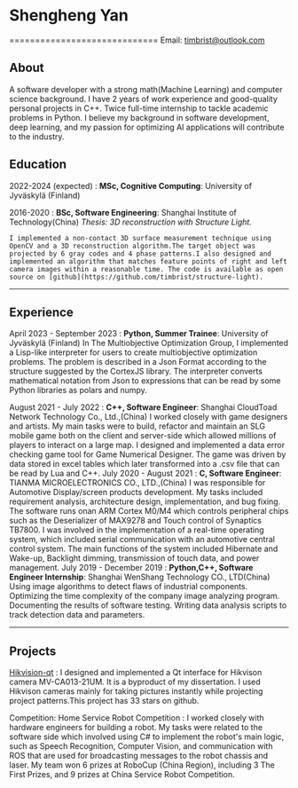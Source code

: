 # Shengheng Yan
=============================
Email: <timbrist@outlook.com>

## About
A software developer with a strong math(Machine Learning) and computer science background. I have 2 years of work experience and good-quality personal projects in C++. Twice full-time internship to tackle academic problems in Python. I believe my background in software development, deep learning, and my passion for optimizing AI applications will contribute to the industry. 

Education
---------

2022-2024 (expected)
:   **MSc, Cognitive Computing**: University of Jyväskylä (Finland)
    <!-- *Thesis title: Finnish Exercise generation* -->

2016-2020
:  **BSc, Software Engineering**: Shanghai Institute of Technology(China)
    *Thesis: 3D reconstruction with Structure Light.*

    I implemented a non-contact 3D surface measurement technique using OpenCV and a 3D reconstruction algorithm.The target object was projected by 6 gray codes and 4 phase patterns.I also designed and implemented an algorithm that matches feature points of right and left camera images within a reasonable time. The code is available as open source on [github](https://github.com/timbrist/structure-light).
<hr>

Experience
----------

April 2023 - September 2023
:   **Python, Summer Trainee**: University of Jyväskylä (Finland)
    In The Multiobjective Optimization Group, I implemented a Lisp-like interpreter for users to create multiobjective optimization problems. The problem is described in a Json Format according to the structure suggested by the CortexJS library. The interpreter converts mathematical notation from Json to expressions that can be read by some Python libraries as polars and numpy.

August 2021 - July 2022
:  **C++, Software Engineer**: Shanghai CloudToad Network Technology Co., Ltd.,(China)
    I worked closely with game designers and artists. My main tasks were to build, refactor and maintain an SLG mobile game both on the client and server-side which allowed millions of players to interact on a large map. I designed and implemented a data error checking game tool for Game Numerical Designer. The game was driven by data stored in excel tables which later transformed into a .csv file that can be read by Lua and C++.
July 2020 - August 2021
:  **C, Software Engineer**: TIANMA MICROELECTRONICS CO., LTD.,(China)
    I was responsible for Automotive Display/screen products development. My tasks included requirement analysis, architecture design, implementation, and bug fixing. The software runs onan ARM Cortex M0/M4 which controls peripheral chips such as the Deserializer of MAX9278 and Touch control of Synaptics TB7800. I was involved in the implementation of a real-time operating system, which included serial communication with an automotive central control system. The main functions of the system included Hibernate and Wake-up, Backlight dimming, transmission of touch data, and power management.
July 2019 - December 2019
:  **Python,C++, Software Engineer Internship**: Shanghai WenShang Technology CO., LTD(China)
    Using image algorithms to detect flaws of industrial components. Optimizing the time complexity of the company image analyzing program. Documenting the results of software testing. Writing data analysis scripts to track detection data and parameters.
<hr>



Projects
--------------------

[Hikvision-qt](https://github.com/timbrist/hikvision-qt)
:  I designed and implemented a Qt interface for Hikvison camera MV-CA013-21UM. It is a byproduct of my dissertation. I used Hikvison cameras mainly for taking pictures instantly while projecting project patterns.This project has 33 stars on github.

Competition: Home Service Robot Competition
:   I worked closely with hardware engineers for building a robot. My tasks were related to the software side which involved using C# to implement the robot's main logic, such as Speech Recognition, Computer Vision, and communication with ROS that are used for broadcasting messages to the robot chassis and laser. My team won 6 prizes at RoboCup (China Region), including 3 The First Prizes, and 9 prizes at China Service Robot Competition.
